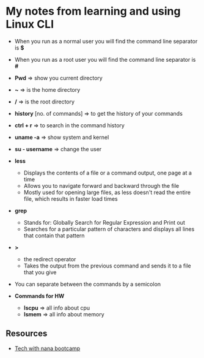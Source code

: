 # My notes from learning and using Linux CLI

- When you run as a normal user you will find the command line separator is **$**
- When you run as a root user you will find the command line separator is **#**
- **Pwd** => show you current directory
- **~** => is the home directory
- **/** => is the root directory
- **history** [no. of commands] => to get the history of your commands
- **ctrl + r** => to search in the command history
- **uname -a** => show system and kernel
- **su - username** => change the user
- **less**
	- Displays the contents of a file or a command output, one page at a time 
	- Allows you to navigate forward and backward through the file
	- Mostly used for opening large files, as less doesn't read the entire file, which results in faster load times 
- **grep**
	- Stands for: Globally Search for Regular Expression and Print out 
	- Searches for a particular pattern of characters and displays all lines that contain that pattern  
- **>**
	-  the redirect operator
	-  Takes the output from the previous command and sends it to a file that you give


- You can separate between the commands by a semicolon


- **Commands for HW**
	- **lscpu** => all info about cpu
	- **lsmem** => all info about memory

## Resources 
- [Tech with nana bootcamp](https://www.techworld-with-nana.com/devops-bootcamp)
